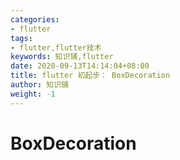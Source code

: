 ```yaml
---
categories:
- flutter
tags:
- flutter,flutter技术
keywords: 知识铺,flutter
date: 2020-09-13T14:14:04+08:00
title: flutter 初起步： BoxDecoration
author: 知识铺
weight: -1
---
```


# BoxDecoration

```dart

```

